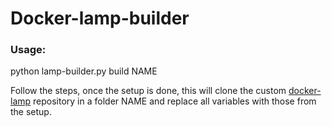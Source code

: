 # Docker-lamp-builder

### Usage:
python lamp-builder.py build NAME

Follow the steps, once the setup is done, this will clone the custom
[docker-lamp](https://github.com/Gabbyxo97/docker-lamp) repository in a folder NAME and replace all variables with those from
the setup.